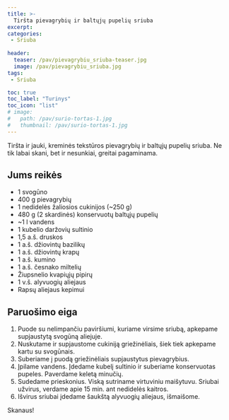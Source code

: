 ```yaml
---
title: >-
  Tiršta pievagrybių ir baltųjų pupelių sriuba
excerpt:
categories:
 - Sriuba
  
header:
  teaser: /pav/pievagrybiu_sriuba-teaser.jpg
  image: /pav/pievagrybiu_sriuba.jpg
tags:
 - Sriuba

toc: true
toc_label: "Turinys"
toc_icon: "list"
# image: 
#   path: /pav/surio-tortas-1.jpg
#   thumbnail: /pav/surio-tortas-1.jpg
---
```


Tiršta ir jauki, kreminės tekstūros pievagrybių ir baltųjų pupelių sriuba. Ne tik labai skani, bet ir nesunkiai, greitai pagaminama.

## Jums reikės

* 1 svogūno
* 400 g pievagrybių
* 1 nedidelės žaliosios cukinijos (~250 g)
* 480 g (2 skardinės) konservuotų baltųjų pupelių
* ~1 l vandens
* 1 kubelio daržovių sultinio
* 1,5 a.š. druskos
* 1 a.š. džiovintų bazilikų
* 1 a.š. džiovintų krapų
* 1 a.š. kumino
* 1 a.š. česnako miltelių
* Žiupsnelio kvapiųjų pipirų
* 1 v.š. alyvuogių aliejaus
* Rapsų aliejaus kepimui

## Paruošimo eiga

1. Puode su nelimpančiu paviršiumi, kuriame virsime sriubą, apkepame supjaustytą svogūną aliejuje.
2. Nuskutame ir supjaustome cukiniją griežinėliais, šiek tiek apkepame kartu su svogūnais.
3. Suberiame į puodą griežinėliais supjaustytus pievagrybius.
4. Įpilame vandens. Įdedame kubelį sultinio ir suberiame konservuotas pupeles. Paverdame keletą minučių.
5. Sudedame prieskonius. Viską sutriname virtuviniu maišytuvu. Sriubai užvirus, verdame apie 15 min. ant nedidelės kaitros. 
6. Išvirus sriubai įdedame šaukštą alyvuogių aliejaus, išmaišome.

Skanaus!


